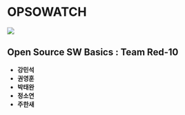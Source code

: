 # OPSOWATCH

![](http://imageshack.com/a/img924/8895/2IjXnp.png)

## Open Source SW Basics : Team Red-10

* **강민석**
* **권영훈**
* **박태완**
* **정소연**
* **주한새**







